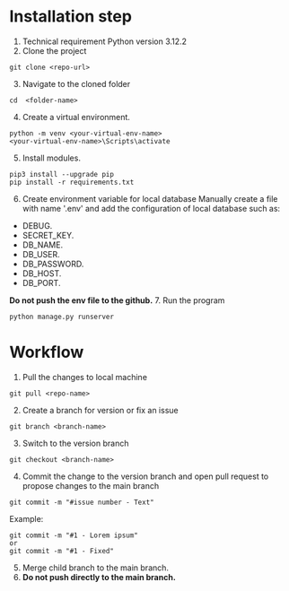 # Installation step
1. Technical requirement
Python version 3.12.2
2. Clone the project
```console
git clone <repo-url>
```
3. Navigate to the cloned folder
```console
cd  <folder-name>
```
4. Create a virtual environment.
```console
python -m venv <your-virtual-env-name>
<your-virtual-env-name>\Scripts\activate
```
5. Install modules.
```console
pip3 install --upgrade pip
pip install -r requirements.txt
```
6. Create environment variable for local database
Manually create a file with name '.env' and add the configuration of local database such as:
- DEBUG.
- SECRET_KEY.
- DB_NAME.
- DB_USER.
- DB_PASSWORD.
- DB_HOST.
- DB_PORT.

**Do not push the env file to the github.**
7. Run the program
```console
python manage.py runserver
```
# Workflow
1. Pull the changes to local machine
```console
git pull <repo-name>
```
2. Create a branch for version or fix an issue
```console
git branch <branch-name>
```
3. Switch to the version branch
```console
git checkout <branch-name>
```
4. Commit the change to the version branch and open pull request to propose changes to the main branch
```console
git commit -m "#issue number - Text"
```
Example:
```console
git commit -m "#1 - Lorem ipsum"
or
git commit -m "#1 - Fixed"
```
5. Merge child branch to the main branch.
6. **Do not push directly to the main branch.**

